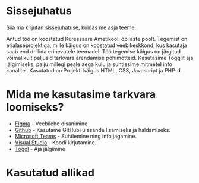 # Sissejuhatus
Siia ma kirjutan sissejuhatuse, kuidas me asja teeme.

Antud töö on koostatud Kuressaare Ametikooli õpilaste poolt.
Tegemist on erialaseprojektiga, mille käigus on koostatud veebikeskkond, kus kasutaja saab end drillida erinevatele teemadel.
Töö tegemise käigus on järgitud võimalikult paljusid tarkvara arendamise põhimõtteid.
Kasutasime Togglit aja jälgimiseks, palju millegi peale aega kulu ja suhtlesime mitmetel info kanalitel.
Kasutatud on Projekti käigus HTML, CSS, Javascript ja PHP-d.


# Mida me kasutasime tarkvara loomiseks?
* [Figma](https://www.figma.com/) - Veebilehe disanimine
* [Github](https://www.github.com/HenrysHub/projekt-5/) - Kasutame GitHubi ülesande lisamiseks ja haldamiseks.
* [Microsoft Teams](https://teams.microsoft.com/) - Suhtlemine ning info jagamine.
* [Visual Studio](https://code.visualstudio.com/) - Koodi kirjutamine.
* [Toggl](https://www.toggl.com/) - Aja jälgimine

# Kasutatud allikad 
